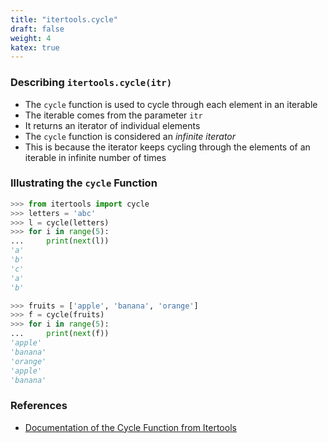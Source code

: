 ```yaml
---
title: "itertools.cycle"
draft: false
weight: 4
katex: true
---
```


### Describing `itertools.cycle(itr)`
- The `cycle` function is used to cycle through each element in an iterable
- The iterable comes from the parameter `itr`
- It returns an iterator of individual elements
- The `cycle` function is considered an *infinite iterator*
- This is because the iterator keeps cycling through the elements of an iterable in infinite number of times

### Illustrating the `cycle` Function

```python
>>> from itertools import cycle
>>> letters = 'abc'
>>> l = cycle(letters)
>>> for i in range(5):
...     print(next(l))
'a'
'b'
'c'
'a'
'b'

>>> fruits = ['apple', 'banana', 'orange']
>>> f = cycle(fruits)
>>> for i in range(5):
...     print(next(f))
'apple'
'banana'
'orange'
'apple'
'banana'
```

### References
- [Documentation of the Cycle Function from Itertools](https://docs.python.org/3/library/itertools.html#itertools.cycle)
